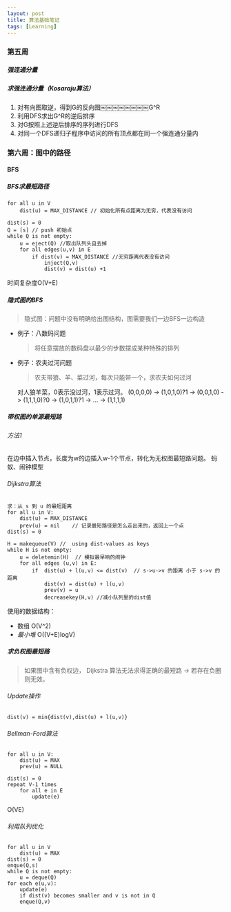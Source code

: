 ```yaml
---
layout: post
title: 算法基础笔记
tags: [Learning]
---
```

### 第五周

##### 强连通分量

##### 求强连通分量（Kosaraju算法）
1. 对有向图取逆，得到G的反向图￼￼￼￼￼￼￼￼G^R
2. 利用DFS求出G^R的逆后排序
3. 对G按照上述逆后排序的序列进行DFS
4. 对同一个DFS递归子程序中访问的所有顶点都在同一个强连通分量内

### 第六周：图中的路径

#### BFS

##### BFS求最短路径

	for all u in V
		dist(u) = MAX_DISTANCE // 初始化所有点距离为无穷，代表没有访问
	
	dist(s) = 0
	Q = [s] // push 初始点
	while Q is not empty:
		u = eject(Q) //取出队列头且去掉
		for all edges(u,v) in E
			if dist(v) = MAX_DISTANCE //无穷距离代表没有访问
				inject(Q,v)
				dist(v) = dist(u) +1

时间复杂度O(V+E)

##### 隐式图的BFS

> 隐式图：问题中没有明确给出图结构，图需要我们一边BFS一边构造

- 例子：八数码问题

	> 将任意摆放的数码盘以最少的步数摆成某种特殊的排列

- 例子：农夫过河问题

	> 农夫带狼、羊、菜过河，每次只能带一个，求农夫如何过河

	对人狼羊菜，0表示没过河，1表示过河。
	(0,0,0,0) -> (1,0,1,0)?1 -> (0,0,1,0) -> (1,1,1,0)?0 -> (1,0,1,1)?1 -> ... -> (1,1,1,1)

##### 带权图的单源最短路

###### 方法1
在边中插入节点，长度为w的边插入w-1个节点，转化为无权图最短路问题。
蚂蚁、闹钟模型

###### Dijkstra算法

	求：从 s 到 u 的最短距离
	for all u in V:
		dist(u) = MAX_DISTANCE
		prev(u) = nil    // 记录最短路径是怎么走出来的，返回上一个点
	dist(s) = 0
	
	H = makequeue(V) //  using dist-values as keys
	while H is not empty:
		u = deletemin(H)  // 模拟最早响的闹钟
		for all edges (u,v) in E:
			if  dist(u) + l(u,v) <= dist(v)  // s->u->v 的距离 小于 s->v 的距离
				dist(v) = dist(u) + l(u,v)
				prev(v) = u
				decreasekey(H,v) //减小队列里的dist值

使用的数据结构：
- 数组 O(V^2)
- *最小堆* O((V+E)logV)

##### 求负权图最短路

> 如果图中含有负权边， Dijkstra 算法无法求得正确的最短路 -\> 若存在负圈则无效。

###### Update操作

	dist(v) = min{dist(v),dist(u) + l(u,v)}

###### Bellman-Ford算法
	for all u in V:
		dist(u) = MAX
		prev(u) = NULL
	
	dist(s) = 0
	repeat V-1 times
		for all e in E
			update(e)
O(VE)

###### 利用队列优化
	for all u in V
		dist(u) = MAX
	dist(s) = 0
	enque(Q,s)
	while Q is not empty:
		u = deque(Q)
	for each e(u,v):
		update(e)
		if dist(v) becomes smaller and v is not in Q
		enque(Q,v)